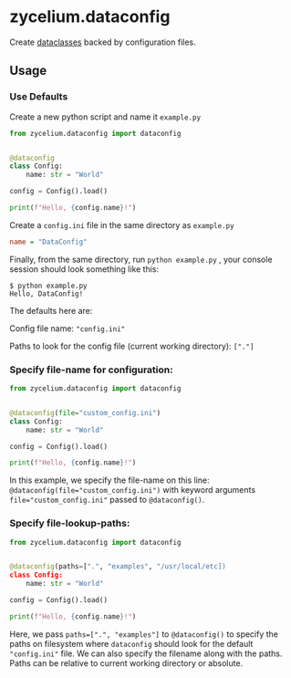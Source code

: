 # zycelium.dataconfig

Create [dataclasses](https://docs.python.org/3/library/dataclasses.html) backed by configuration files.

## Usage

### Use Defaults

Create a new python script and name it `example.py`

```python
from zycelium.dataconfig import dataconfig


@dataconfig
class Config:
    name: str = "World"

config = Config().load()

print(f"Hello, {config.name}!")
```

Create a `config.ini` file in the same directory as `example.py`

```ini
name = "DataConfig"
```

Finally, from the same directory, run `python example.py` , 
your console session should look something like this:

```console
$ python example.py
Hello, DataConfig!
```

The defaults here are:

Config file name: `"config.ini"`

Paths to look for the config file (current working directory): `["."]`

### Specify file-name for configuration:

```python
from zycelium.dataconfig import dataconfig


@dataconfig(file="custom_config.ini")
class Config:
    name: str = "World"

config = Config().load()

print(f"Hello, {config.name}!")
```

In this example, we specify the file-name on this line:
`@dataconfig(file="custom_config.ini")` with keyword arguments
`file="custom_config.ini"` passed to `@dataconfig()`.

### Specify file-lookup-paths:

```python
from zycelium.dataconfig import dataconfig


@dataconfig(paths=[".", "examples", "/usr/local/etc])
class Config:
    name: str = "World"

config = Config().load()

print(f"Hello, {config.name}!")
```

Here, we pass `paths=[".", "examples"]` to `@dataconfig()`
to specify the paths on filesystem where `dataconfig` should
look for the default `"config.ini"` file. We can also specify
the filename along with the paths. Paths can be relative 
to current working directory or absolute.